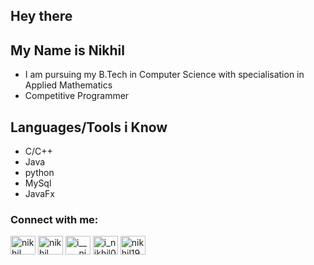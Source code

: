## Hey there

## My Name is Nikhil
  - I am pursuing my B.Tech in Computer Science with specialisation in Applied Mathematics
  - Competitive Programmer
  
## Languages/Tools i Know
  - C/C++
  - Java
  - python
  - MySql
  - JavaFx


<h3 align="left">Connect with me:</h3>
<p align="left">
<a href="https://linkedin.com/in/nikhil ." target="blank"><img align="center" src="https://raw.githubusercontent.com/rahuldkjain/github-profile-readme-generator/neutral-icons/src/images/icons/Social/linked-in-alt.svg" alt="nikhil ." height="30" width="40" /></a>
<a href="https://fb.com/nikhil goswami" target="blank"><img align="center" src="https://raw.githubusercontent.com/rahuldkjain/github-profile-readme-generator/neutral-icons/src/images/icons/Social/facebook.svg" alt="nikhil goswami" height="30" width="40" /></a>
<a href="https://instagram.com/i_____nikhil" target="blank"><img align="center" src="https://raw.githubusercontent.com/rahuldkjain/github-profile-readme-generator/neutral-icons/src/images/icons/Social/instagram.svg" alt="i_____nikhil" height="30" width="40" /></a>
<a href="https://www.codechef.com/users/i_nikhil070" target="blank"><img align="center" src="https://cdn.jsdelivr.net/npm/simple-icons@3.1.0/icons/codechef.svg" alt="i_nikhil070" height="30" width="40" /></a>
<a href="https://codeforces.com/profile/nikhil19259" target="blank"><img align="center" src="https://cdn.jsdelivr.net/npm/simple-icons@3.0.1/icons/codeforces.svg" alt="nikhil19259" height="30" width="40" /></a>
</p>
<!--
**Nikhil-prog/Nikhil-prog** is a ✨ _special_ ✨ repository because its `README.md` (this file) appears on your GitHub profile.

Here are some ideas to get you started:

- 🔭 I’m currently working on ...
- 🌱 I’m currently learning ...
- 👯 I’m looking to collaborate on ...
- 🤔 I’m looking for help with ...
- 💬 Ask me about ...
- 📫 How to reach me: ...
- 😄 Pronouns: ...
- ⚡ Fun fact: ...
-->
